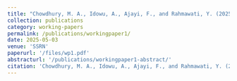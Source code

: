 ```yaml
---
title: "Chowdhury, M. A., Idowu, A., Ajayi, F., and Rahmawati, Y. (2025). Economic Complexity and Its Role in Shaping Renewable Energy Consumption Patterns in Selected South Asian Countries. <i>WorkingPaper</i>. 1-20."
collection: publications
category: working-papers
permalink: /publications/workingpaper1/
date: 2025-05-03
venue: 'SSRN'
paperurl: '/files/wp1.pdf'
abstracturl: '/publications/workingpaper1-abstract/'
citation: 'Chowdhury, M. A., Idowu, A., Ajayi, F., and Rahmawati, Y. (2025). Economic Complexity and Its Role in Shaping Renewable Energy Consumption Patterns in Selected South Asian Countries. <i>WorkingPaper</i>. 1-20.'
---
```




